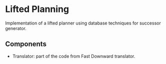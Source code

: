 # Lifted Planning

Implementation of a lifted planner using database techniques for successor
generator.

## Components
 - Translator: part of the code from Fast Downward translator.